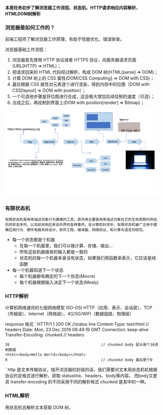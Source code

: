 **本周任务初步了解浏览器工作流程、状态机、HTTP请求响应内容解析、HTMLDOM树解析**

### 浏览器是如何工作的？

前端工程师了解浏览器工作原理，有助于性能优化、错误排查。

浏览器基础工作流程：

1. 浏览器首先使用 HTTP 协议或者 HTTPS 协议，向服务器请求页面(URL[HTTP] => HTML)；
2. 把请求回来的 HTML 代码经过解析，构成 DOM 树(HTML[parse] => DOM)；
3. 计算 DOM 树上的 CSS 属性(DOM[CSS Computing] => DOM with CSS)；
4. 最后根据 CSS 属性对元素逐个进行渲染，得到内存中的位图（DOM with CSS[layout] => DOM with position）；
5. 一个可选地步骤是将位图进行合成，这会极大增加后续绘制的速度（可选）；
6. 合成之后，再绘制到界面上(DOM with position[render] => Bitmap)；

![页面渲染流程](./browerBaseWork.jpg)

### 有限状态机

`
    有限状态机是用来描述对象行为建模的工具，其作用主要是用来描述对象在它的生命周期内所经历的状态序列，以及如何响应来自外界的各种事件。在计算机科学中，有限状态机被广泛用于建模应用行为、硬件电路系统设计、软件工程，编译器、网络协议、和计算与语言的研究。
`

* 每一个状态都是个机器
  * 在每一个机器里，我们可以做计算、存储、输出...
  * 所有这些机器接收的输入都是一致的
  * 状态机的每一个机器本身没有状态，如果我们用函数来表示，它应该是纯函数
* 每一个机器知道下一个状态
  * 每个机器都有确定的下一个状态(Moore)
  * 每个机器根据输入决定下一个状态(Mealy)

### HTTP解析

计算机网络通讯的七层网络模型 ISO-OSI
HTTP（应用、表示、会话层）、TCP（传输层）、Internet（网络层）、4G/5G/WIFI（数据链路、物理层）

response 格式
`
    HTTP/1.1 200 OK                             //status line
    Content-Type: text/html                     // headers
    Date: Mon, 23 Dec 2019 06:49:19 GMT
    Connection: keep-alive
    Transfer-Encoding: chunked                  // headers

    26                                          // chunked body 起头是个16进制数据
    <html><body>Hello World</body></html>
    0                                           // chunekd body 最后是个0
`
http 是文本传输协议，抛开浏览器的封装的话，我们需要对文本用状态机机根据协议约定格式进行解析，获取 statusline、headers、body等内容。
而body又更具 transfer-encoding 的不同采用不同的解析格式 chunked 是其中的一种。

### HTML解析

用状态机去解析文本获取 DOM 树，



